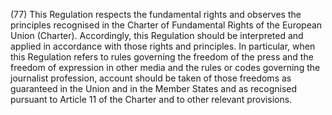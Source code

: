 (77) This Regulation respects the fundamental rights and observes the principles recognised in the Charter of Fundamental Rights of the European Union (Charter). Accordingly, this Regulation should be interpreted and applied in accordance with those rights and principles. In particular, when this Regulation refers to rules governing the freedom of the press and the freedom of expression in other media and the rules or codes governing the journalist profession, account should be taken of those freedoms as guaranteed in the Union and in the Member States and as recognised pursuant to Article 11 of the Charter and to other relevant provisions.